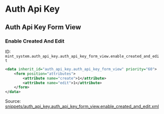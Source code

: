 # Auth Api Key

## Auth Api Key Form View

### Enable Created And Edit

ID: `mint_system.auth_api_key.auth_api_key_form_view.enable_created_and_edit`

```xml
<data inherit_id="auth_api_key.auth_api_key_form_view" priority="60">
    <form position="attributes">
        <attribute name="create">1</attribute>
        <attribute name="edit">1</attribute>
    </form>
</data>

```
Source: [snippets/auth_api_key.auth_api_key_form_view.enable_created_and_edit.xml](https://github.com/Mint-System/Odoo-Build/tree/main/snippets/auth_api_key.auth_api_key_form_view.enable_created_and_edit.xml)

